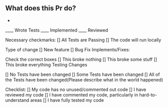 What does this Pr do?
---
- 

____ Wrote Tests ____ Implemented ____ Reviewed

Necessary checkmarks:
[] All Tests are Passing
[] The code will run locally

Type of change
[] New feature
[] Bug Fix
Implements/Fixes:

Check the correct boxes
[] This broke nothing
[] This broke some stuff
[] This broke everything
Testing Changes

[] No Tests have been changed
[] Some Tests have been changed
[] All of the Tests have been changed(Please describe what in the world happened)

Checklist:
[] My code has no unused/commented out code
[] I have reviewed my code
[] I have commented my code, particularly in hard-to-understand areas
[] I have fully tested my code
